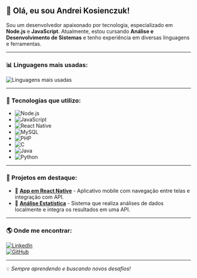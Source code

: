 ## 👋 Olá, eu sou **Andrei Kosienczuk**!

Sou um desenvolvedor apaixonado por tecnologia, especializado em **Node.js** e **JavaScript**. Atualmente, estou cursando **Análise e Desenvolvimento de Sistemas** e tenho experiência em diversas linguagens e ferramentas.

---

### 📊 Linguagens mais usadas:

![Linguagens mais usadas](https://github-readme-stats.vercel.app/api/top-langs/?username=Andreikgs&layout=compact&langs_count=8&theme=dark&title_color=32CD32&text_color=FFFFFF&bg_color=000000)

---

### 🚀 Tecnologias que utilizo:

- ![Node.js](https://img.shields.io/badge/Node.js-339933?style=for-the-badge&logo=nodedotjs&logoColor=white)
- ![JavaScript](https://img.shields.io/badge/JavaScript-F7DF1E?style=for-the-badge&logo=javascript&logoColor=black)
- ![React Native](https://img.shields.io/badge/React%20Native-61DAFB?style=for-the-badge&logo=react&logoColor=black)
- ![MySQL](https://img.shields.io/badge/MySQL-4479A1?style=for-the-badge&logo=mysql&logoColor=white)
- ![PHP](https://img.shields.io/badge/PHP-777BB4?style=for-the-badge&logo=php&logoColor=white)
- ![C](https://img.shields.io/badge/C-00599C?style=for-the-badge&logo=c&logoColor=white)
- ![Java](https://img.shields.io/badge/Java-007396?style=for-the-badge&logo=java&logoColor=white)
- ![Python](https://img.shields.io/badge/Python-3776AB?style=for-the-badge&logo=python&logoColor=white)

---

### 📌 Projetos em destaque:

- 🔹 **[App em React Native](#)** - Aplicativo mobile com navegação entre telas e integração com API.
- 🔹 **[Análise Estatística](#)** - Sistema que realiza análises de dados localmente e integra os resultados em uma API.

---

### 🌎 Onde me encontrar:

[![LinkedIn](https://img.shields.io/badge/LinkedIn-0077B5?style=for-the-badge&logo=linkedin&logoColor=white)](https://www.linkedin.com/in/andrei-kosienczuk/)  
[![GitHub](https://img.shields.io/badge/GitHub-181717?style=for-the-badge&logo=github&logoColor=white)](https://github.com/kosienczuk)

---

💡 *Sempre aprendendo e buscando novos desafios!*
